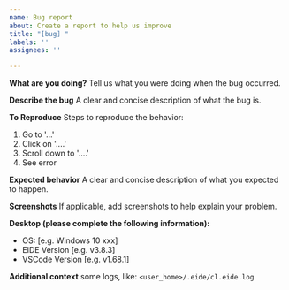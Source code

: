 ```yaml
---
name: Bug report
about: Create a report to help us improve
title: "[bug] "
labels: ''
assignees: ''

---
```


**What are you doing?**
Tell us what you were doing when the bug occurred.

**Describe the bug**
A clear and concise description of what the bug is.

**To Reproduce**
Steps to reproduce the behavior:
1. Go to '...'
2. Click on '....'
3. Scroll down to '....'
4. See error

**Expected behavior**
A clear and concise description of what you expected to happen.

**Screenshots**
If applicable, add screenshots to help explain your problem.

**Desktop (please complete the following information):**
 - OS: [e.g. Windows 10 xxx]
 - EIDE Version [e.g. v3.8.3]
 - VSCode Version [e.g. v1.68.1]

**Additional context**
some logs, like: `<user_home>/.eide/cl.eide.log`
